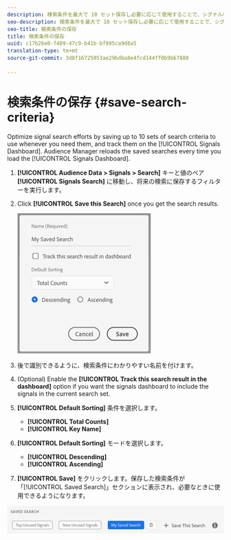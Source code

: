 ```yaml
---
description: 検索条件を最大で 10 セット保存し必要に応じて使用することで、シグナル検索の労力を抑えるとともに、ダッシュボードで保存した条件の結果を追跡できます。Audience Manager では、ダッシュボードの読み込みのたびに保存済みの検索結果がリロードされます。
seo-description: 検索条件を最大で 10 セット保存し必要に応じて使用することで、シグナル検索の労力を抑えるとともに、ダッシュボードで保存した条件の結果を追跡できます。Audience Manager では、ダッシュボードの読み込みのたびに保存済みの検索結果がリロードされます。
seo-title: 検索条件の保存
title: 検索条件の保存
uuid: c17b26e0-f489-47c9-b41b-bf895ca9d8a5
translation-type: tm+mt
source-git-commit: 3d8f16725053ae29bdba8e4fcd144ff0b9b67880

---
```



# 検索条件の保存 {#save-search-criteria}

Optimize signal search efforts by saving up to 10 sets of search criteria to use whenever you need them, and track them on the [!UICONTROL Signals Dashboard]. Audience Manager reloads the saved searches every time you load the [!UICONTROL Signals Dashboard].

1. **[!UICONTROL Audience Data > Signals > Search]** キーと値のペア **[!UICONTROL Signals Search]** に移動し、将来の検索に保存するフィルターを実行します。
1. Click **[!UICONTROL Save this Search]** once you get the search results.

   ![手順の結果](assets/save-search-criteria.png)
1. 後で識別できるように、検索条件にわかりやすい名前を付けます。
1. (Optional) Enable the **[!UICONTROL Track this search result in the dashboard]** option if you want the signals dashboard to include the signals in the current search set.
1. **[!UICONTROL Default Sorting]** 条件を選択します。
   * **[!UICONTROL Total Counts]**
   * **[!UICONTROL Key Name]**
1. **[!UICONTROL Default Sorting]** モードを選択します。
   * **[!UICONTROL Descending]**
   * **[!UICONTROL Ascending]**
1. **[!UICONTROL Save]** をクリックします。保存した検索条件が「[!UICONTROL Saved Search]」セクションに表示され、必要なときに使用できるようになります。

![保存済みの検索](assets/saved-search.png)
